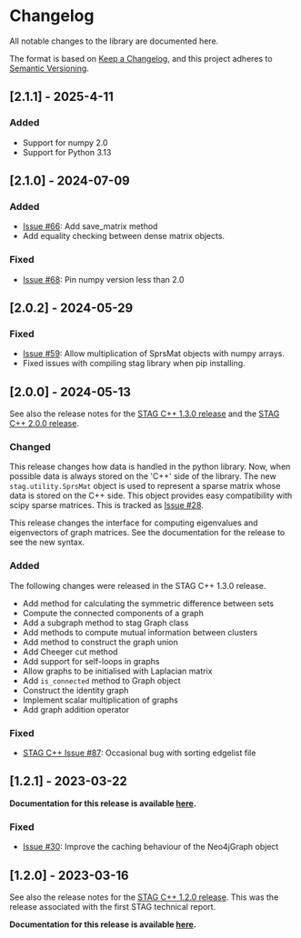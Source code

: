 # Changelog
All notable changes to the library are documented here.

The format is based on [Keep a Changelog](https://keepachangelog.com/en/1.0.0/),
and this project adheres to [Semantic Versioning](https://semver.org/spec/v2.0.0.html).

## [2.1.1] - 2025-4-11

### Added
- Support for numpy 2.0
- Support for Python 3.13

## [2.1.0] - 2024-07-09

### Added
- [Issue #66](https://github.com/staglibrary/stagpy/issues/66): Add save_matrix method
- Add equality checking between dense matrix objects.

### Fixed
- [Issue #68](https://github.com/staglibrary/stagpy/issues/68): Pin numpy version less than 2.0

## [2.0.2] - 2024-05-29

### Fixed
- [Issue #59](https://github.com/staglibrary/stagpy/issues/59): Allow multiplication of SprsMat objects with numpy arrays.
- Fixed issues with compiling stag library when pip installing.

## [2.0.0] - 2024-05-13

See also the release notes for the [STAG C++ 1.3.0 release](https://github.com/staglibrary/stag/releases/tag/v1.3.0)
and the [STAG C++ 2.0.0 release](https://github.com/staglibrary/stag/releases/tag/v2.0.0).

### Changed
This release changes how data is handled in the python library. Now, when possible
data is always stored on the 'C++' side of the library. The new
`stag.utility.SprsMat` object is used to represent a sparse matrix whose data is 
stored on the C++ side. This object provides easy compatibility with scipy sparse
matrices. This is tracked as [Issue #28](https://github.com/staglibrary/stagpy/issues/28).

This release changes the interface for computing eigenvalues and eigenvectors
of graph matrices. See the documentation for the release to see the new syntax.

### Added
The following changes were released in the STAG C++ 1.3.0 release.

- Add method for calculating the symmetric difference between sets
- Compute the connected components of a graph
- Add a subgraph method to stag Graph class
- Add methods to compute mutual information between clusters
- Add method to construct the graph union
- Add Cheeger cut method
- Add support for self-loops in graphs
- Allow graphs to be initialised with Laplacian matrix
- Add `is_connected` method to Graph object
- Construct the identity graph
- Implement scalar multiplication of graphs
- Add graph addition operator

### Fixed
- [STAG C++ Issue #87](https://github.com/staglibrary/stag/issues/87): Occasional bug with sorting edgelist file

## [1.2.1] - 2023-03-22

**Documentation for this release is available [here](https://staglibrary.io/docs/python/docs-1.2.1/).**

### Fixed
- [Issue #30](https://github.com/staglibrary/stagpy/issues/30): Improve the caching behaviour of the Neo4jGraph object

## [1.2.0] - 2023-03-16

See also the release notes for the [STAG C++ 1.2.0 release](https://github.com/staglibrary/stag/releases/tag/v1.2.0).
This was the release associated with the first STAG technical report.

**Documentation for this release is available [here](https://staglibrary.io/docs/python/docs-1.2.0/).**
